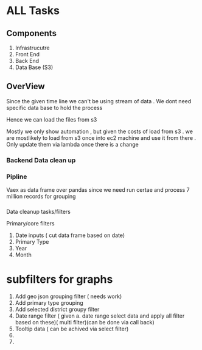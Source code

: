 # ALL Tasks

## Components
1. Infrastrucutre
2. Front End
3. Back End
4. Data Base (S3)

## OverView

Since the given time line we can't be using stream of data . We dont need specific data base to hold the process

Hence we can load the files from s3 

Mostly we only show automation , but given the costs of load from s3 . we are mostlikely to load from s3 once into ec2 machine and use it from there . 
Only update them via lambda once there is a change

### Backend Data clean up

### Pipline

Vaex as data frame over pandas since we need run certae and process 7 million records for grouping 
###
Data cleanup tasks/filters

Primary/core filters
1. Date inputs ( cut data frame based on date)
2. Primary Type
3. Year
4. Month

# subfilters for graphs 
1. Add geo json grouping filter  ( needs work)
1. Add primary type grouping 
1. Add selected district groupy filter
2. Date range filter ( given a. date range select data and apply all filter based on these)( multi filter)(can be done via call back)
3. Tooltip data ( can be achived via select filter)
4. 
5. 
